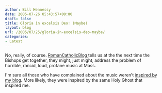 ```yaml
---
author: Bill Hennessy
date: 2005-07-26 05:43:57+00:00
draft: false
title: Gloria in excelsis Deo! (Maybe)
layout: blog
url: /2005/07/25/gloria-in-excelsis-deo-maybe/
categories:
- Latest
---
```


No, really, of course.  [RomanCatholicBlog ](https://romancatholicblog.typepad.com/roman_catholic_blog/2005/07/synoid_of_bisho.html)tells us at the the next time the Bishops get together, they might, just might, address the problem of horrible, rancid, loud, profane music at Mass.

I'm sure all those who have complained about the music weren't [inspired by my blog](https://www.hennessysview.com/?p=781).  More likely, they were inspired by the same Holy Ghost that inspired me.  
